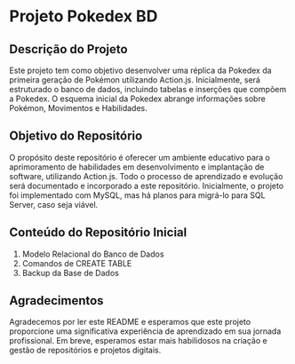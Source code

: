 # Projeto Pokedex BD 

## Descrição do Projeto
Este projeto tem como objetivo desenvolver uma réplica da Pokedex da primeira geração de Pokémon utilizando Action.js. Inicialmente, será estruturado o banco de dados, incluindo tabelas e inserções que compõem a Pokedex. O esquema inicial da Pokedex abrange informações sobre Pokémon, Movimentos e Habilidades.

## Objetivo do Repositório
O propósito deste repositório é oferecer um ambiente educativo para o aprimoramento de habilidades em desenvolvimento e implantação de software, utilizando Action.js. Todo o processo de aprendizado e evolução será documentado e incorporado a este repositório. Inicialmente, o projeto foi implementado com MySQL, mas há planos para migrá-lo para SQL Server, caso seja viável.

## Conteúdo do Repositório Inicial
1. Modelo Relacional do Banco de Dados
2. Comandos de CREATE TABLE
3. Backup da Base de Dados

## Agradecimentos
Agradecemos por ler este README e esperamos que este projeto proporcione uma significativa experiência de aprendizado em sua jornada profissional. Em breve, esperamos estar mais habilidosos na criação e gestão de repositórios e projetos digitais.

